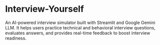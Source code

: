 # Interview-Yourself
An AI-powered interview simulator built with Streamlit and Google Gemini LLM. It helps users practice technical and behavioral interview questions, evaluates answers, and provides real-time feedback to boost interview readiness.
